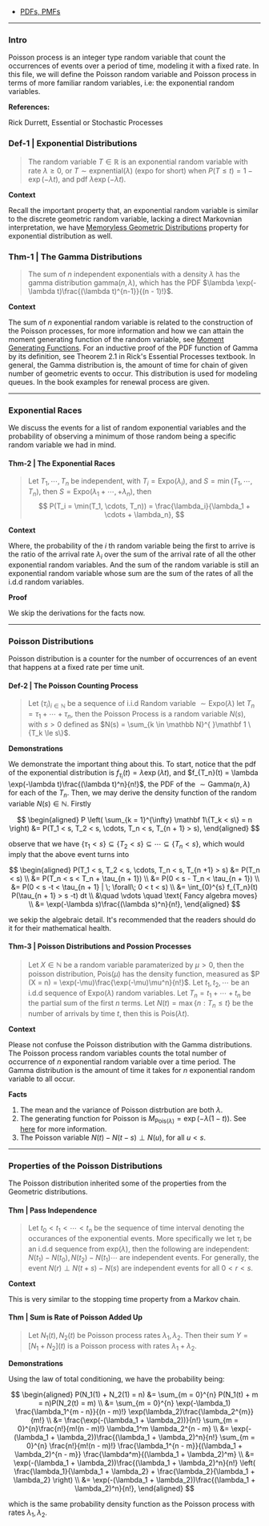 - [PDFs, PMFs](../MATH%20000%20Math%20Essential/Probability,%20Stats,%20Combinatorics,%20Information%20Theory/PDFs,%20PMFs.md)

---
### **Intro**

Poisson process is an integer type random variable that count the occurrences of events over a period of time, modeling it with a fixed rate. In this file, we will define the Poisson random variable and Poisson process in terms of more familiar random variables, i.e: the exponential random variables. 

**References:**

Rick Durrett, Essential or Stochastic Processes


### **Def-1 | Exponential Distributions**
> The random variable $T\in \mathbb R$ is an exponential random variable with rate $\lambda \ge 0$, or $T\sim \text{expnential}(\lambda)$ (expo for short) when $P(T \le t) = 1 - \exp(-\lambda t)$, and pdf $\lambda \exp(-\lambda t)$. 

**Context**

Recall the important property that, an exponential random variable is similar to the discrete geometric random variable, lacking a direct Markovnian interpretation, we have [Memoryless Geometric Distributions](Memoryless%20Geometric%20Distributions.md) property for exponential distribution as well. 

### **Thm-1 | The Gamma Distributions**
> The sum of $n$ independent exponentials with a density $\lambda$ has the gamma distribution $\text{gamma}(n, \lambda)$, which has the PDF $\lambda \exp(-\lambda t)\frac{(\lambda t)^{n-1}}{(n - 1)!}$. 

**Context**

The sum of $n$ exponential random variable is related to the construction of the Poisson processes, for more information and how we can attain the moment generating function of the random variable, see [Moment Generating Functions](../MATH%20000%20Math%20Essential/Probability,%20Stats,%20Combinatorics,%20Information%20Theory/Moment%20Generating%20Functions.md). For an inductive proof of the PDF function of Gamma by its definition, see Theorem 2.1 in Rick's Essential Processes textbook. In general, the Gamma distribution is, the amount of time for chain of given number of geometric events to occur. This distribution is used for modeling queues. In the book examples for renewal process are given. 

---
### **Exponential Races**

We discuss the events for a list of random exponential variables and the probability of observing a minimum of those random being a specific random variable we had in mind. 

#### **Thm-2 | The Exponential Races**
> Let $T_1, \cdots, T_n$ be independent, with $T_i = \text{Expo}(\lambda_i)$, and $S = \min(T_1, \cdots, T_n)$, then $S = \text{Expo}(\lambda_1 + \cdots, + \lambda_n)$, then
> $$
> P(T_i = \min(T_1, \cdots, T_n)) = \frac{\lambda_i}{\lambda_1 + \cdots + \lambda_n},
> $$

**Context**

Where, the probability of the $i$ th random variable being the first to arrive is the ratio of the arrival rate $\lambda_i$ over the sum of the arrival rate of all the other exponential random variables. And the sum of the random variable is still an exponential random variable whose sum are the sum of the rates of all the i.d.d random variables. 

**Proof**

We skip the derivations for the facts now. 

---
### **Poisson Distributions**

Poisson distribution is a counter for the number of occurrences of an event that happens at a fixed rate per time unit. 

#### **Def-2 | The Poisson Counting Process**
> Let $(\tau_i)_{i\in \mathbb N}$ be a sequence of i.i.d Random variable $\sim \text{Expo}(\lambda)$ let $T_n = \tau_1 + \cdots + \tau_n$, then the Poisson Process is a random variable $N(s)$, with $s > 0$ defined as $N(s) = \sum_{k \in \mathbb N}^{ }\mathbf 1 \{T_k \le s\}$. 

**Demonstrations**

We demonstrate the important thing about this. To start, notice that the pdf of the exponential distribution is $f_{\tau_i}(t) = \lambda\exp(\lambda t)$, and $f_{T_n}(t) = \lambda \exp(-\lambda t)\frac{(\lambda t)^n}{n!}$, the PDF of the $\sim \text{Gamma}(n, \lambda)$ for each of the $T_n$. Then, we may derive the density function of the random variable $N(s)\in \mathbb N$. Firstly 

$$
\begin{aligned}
    P \left(
        \sum_{k = 1}^{\infty} \mathbf 1\{T_k < s\} = n
    \right) 
    &= 
    P(T_1 < s, T_2 < s, \cdots, T_n < s, T_{n + 1} > s), 
\end{aligned}
$$

observe that we have $\{\tau_1 < s\}\subseteq \{T_2 < s\}\subseteq \cdots \subseteq \{T_n < s\}$, which would imply that the above event turns into 

$$
\begin{aligned}
    P(T_1 < s, T_2 < s, \cdots, T_n < s, T_{n +1} > s) &= 
    P(T_n < s)
    \\
    &= 
    P(T_n < s < T_n + \tau_{n + 1})
    \\
    &= P(0 < s - T_n < \tau_{n + 1})
    \\
    &= P(0 < s -t < \tau_{n + 1} | \; \forall\; 0 < t < s)
    \\
    &= \int_{0}^{s} 
        f_{T_n}(t) P(\tau_{n + 1} > s -t)
    dt
    \\
    &\quad \vdots \quad \text{ Fancy algebra moves}
    \\
    &= \exp(-\lambda s)\frac{(\lambda s)^n}{n!}, 
\end{aligned}
$$

we sekip the algebraic detail. It's recommended that the readers should do it for their mathematical health. 


#### **Thm-3 | Poisson Distributions and Possion Processes**
> Let $X\in \mathbb N$ be a random variable paramaterized by $\mu > 0$, then the poisson distribution, $\text{Pois}(\mu)$ has the density function, measured as $P (X = n) = \exp(-\mu)\frac{\exp(-\mu)\mu^n}{n!}$. Let $t_1, t_2, \cdots$ be an i.d.d sequence of $\text{Expo}(\lambda)$ random variables. Let $T_n = t_1 + \cdots + t_n$ be the partial sum of the first $n$ terms. Let $N(t) = \max\{n : T_n \le t\}$ be the number of arrivals by time $t$, then this is $\text{Pois}(\lambda t)$. 

**Context**

Please not confuse the Poisson distribution with the Gamma distributions. The Poisson process random variables counts the total number of occurrence of $n$ exponential random variable over a time period. The Gamma distribution is the amount of time it takes for $n$ exponential random variable to all occur. 

**Facts**
1. The mean and the variance of Poisson distrbution are both $\lambda$. 
2. The generating function for Poisson is $M_{\text{Pois}(\lambda)} = \exp(-\lambda(1 - t))$. See [here](https://proofwiki.org/wiki/Probability_Generating_Function_of_Poisson_Distribution) for more information. 
3. The Poisson variable $N(t) - N(t - s) \perp N(u)$, for all $u < s$. 

---
### **Properties of the Poisson Distributions**

The Poisson distribution inherited some of the properties from the Geometric distributions. 

#### **Thm | Pass Independence**
> Let $t_0 < t_1 < \cdots < t_n$ be the sequence of time interval denoting the occurances of the exponential events. More specifically we let $\tau_i$ be an i.d.d sequence from $\text{exp}(\lambda)$, then the following are independent: $N(t_1) - N(t_0), N(t_2) - N(t_1)\cdots$ are independent events. For generally, the event $N(r) \perp N(t + s) - N(s)$ are independent events for all $0 < r < s$. 

**Context**

This is very similar to the stopping time property from a Markov chain. 

#### **Thm | Sum is Rate of Poisson Added Up**
> Let $N_1(t), N_2(t)$ be Poisson process rates $\lambda_1, \lambda_2$. Then their sum $Y = [N_1 + N_2](t)$ is a Poisson process with rates $\lambda_1 + \lambda_2$. 

**Demonstrations**

Using the law of total conditioning, we have the probability being: 

$$
\begin{aligned}
    P(N_1(1) + N_2(1) = n) &= \sum_{m = 0}^{n}
        P(N_1(t) + m = n)P(N_2(t) = m)
    \\
    &= \sum_{m = 0}^{n} \exp(-\lambda_1) \frac{\lambda_1^{m - n}}{(n - m)!}
    \exp(\lambda_2)\frac{\lambda_2^{m}}{m!}
    \\
    &= 
    \frac{\exp(-(\lambda_1 + \lambda_2))}{n!}
    \sum_{m = 0}^{n}\frac{n!}{m!(n - m)!} \lambda_1^m \lambda_2^{n - m}
    \\
    &= 
    \exp(-(\lambda_1 + \lambda_2))\frac{(\lambda_1 + \lambda_2)^n}{n!}
    \sum_{m = 0}^{n} 
    \frac{n!}{m!(n - m)!} 
    \frac{\lambda_1^{n - m}}{(\lambda_1 + \lambda_2)^{n - m}}
    \frac{\lambda^m}{(\lambda_1 + \lambda_2)^m}
    \\
    &= \exp(-(\lambda_1 + \lambda_2))\frac{(\lambda_1 + \lambda_2)^n}{n!}
    \left(
        \frac{\lambda_1}{\lambda_1 + \lambda_2} + 
        \frac{\lambda_2}{\lambda_1 + \lambda_2}
    \right)
    \\
    &= \exp(-(\lambda_1 + \lambda_2))\frac{(\lambda_1 + \lambda_2)^n}{n!}, 
\end{aligned}
$$

which is the same probability density function as the Poisson process with rates $\lambda_1, \lambda_2$. 



